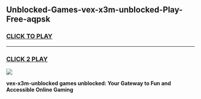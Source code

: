 
## Unblocked-Games-vex-x3m-unblocked-Play-Free-aqpsk
<h3>
<a href="https://premium76.site?title=vex-x3m-unblocked&ref=19M">CLICK TO PLAY</a></h3>
<hr>

<h3>
<a href="https://premium76.site?title=vex-x3m-unblocked&ref=19M">CLICK 2 PLAY</a>
  
</h3>

<a href="https://premium76.site?title=vex-x3m-unblocked&ref=19M"><img src="https://clearcache.store/games.png"></a>


**vex-x3m-unblocked games unblocked: Your Gateway to Fun and Accessible Online Gaming**
